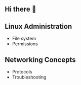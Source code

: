 ## Hi there 👋

## Linux Administration

*  File system
*  Permissions

## Networking Concepts

*  Protocols
*  Troubleshooting
